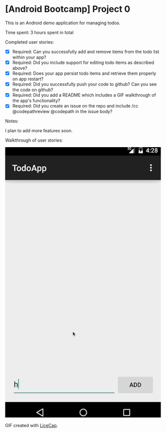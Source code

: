 # [Android Bootcamp] Project 0

This is an Android demo application for managing todos.

Time spent: 3 hours spent in total

Completed user stories:

 * [x] Required: Can you successfully add and remove items from the todo list within your app?
 * [x] Required: Did you include support for editing todo items as described above?
 * [x] Required: Does your app persist todo items and retrieve them properly on app restart?
 * [x] Required: Did you successfully push your code to github? Can you see the code on github?
 * [x] Required: Did you add a README which includes a GIF walkthrough of the app's functionality?
 * [x] Required: Did you create an issue on the repo and include /cc @codepathreview @codepath in the issue body?
 
Notes:

I plan to add more features soon.

Walkthrough of user stories:

![Video Walkthrough](android-bootcamp-project-0-v2.gif)

GIF created with [LiceCap](http://www.cockos.com/licecap/).
